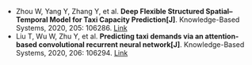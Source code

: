 * Zhou W, Yang Y, Zhang Y, et al. <b>Deep Flexible Structured Spatial–Temporal Model for Taxi Capacity Prediction[J]</b>. Knowledge-Based Systems, 2020, 205: 106286. [Link](https://www.sciencedirect.com/science/article/pii/S0950705120304652)
* Liu T, Wu W, Zhu Y, et al. <b>Predicting taxi demands via an attention-based convolutional recurrent neural network[J]</b>. Knowledge-Based Systems, 2020, 206: 106294. [Link](https://www.sciencedirect.com/science/article/pii/S095070512030469X)